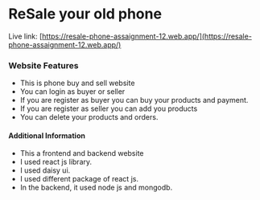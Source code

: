 # ReSale your old phone

Live link: [https://resale-phone-assaignment-12.web.app/](https://resale-phone-assaignment-12.web.app/)

### Website Features
- This is phone buy and sell website
- You can login as buyer or seller
- If you are register as buyer you can buy your products and payment.
- If you are register as seller you can add you products
- You can delete your products and orders.


#### Additional Information
- This a frontend and backend website
- I used react js library.
- I used  daisy ui.
- I used different package of react js.
- In the backend, it used node js and mongodb.